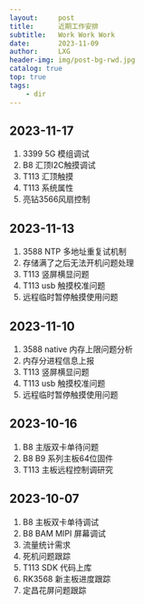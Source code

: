 ```yaml
---
layout:     post
title:      近期工作安排
subtitle:   Work Work Work
date:       2023-11-09
author:     LXG
header-img: img/post-bg-rwd.jpg
catalog: true
top: true
tags:
    - dir
---
```


## 2023-11-17

1. 3399 5G 模组调试
2. B8 汇顶I2C触摸调试
3. T113 汇顶触摸
4. T113 系统属性
5. 亮钻3566风扇控制

## 2023-11-13

1. 3588 NTP 多地址重复试机制
2. 存储满了之后无法开机问题处理
3. T113 竖屏横显问题
4. T113 usb 触摸校准问题
5. 远程临时暂停触摸使用问题

## 2023-11-10

1. 3588 native 内存上限问题分析
2. 内存分进程信息上报
3. T113 竖屏横显问题
4. T113 usb 触摸校准问题
5. 远程临时暂停触摸使用问题

## 2023-10-16

1. B8 主版双卡单待问题
2. B8 B9 系列主板64位固件
3. T113 主板远程控制调研究

## 2023-10-07

1. B8 主板双卡单待调试
2. B8 BAM MIPI 屏幕调试
3. 流量统计需求
4. 死机问题跟踪
5. T113 SDK 代码上库
6. RK3568 新主板进度跟踪
7. 定昌花屏问题跟踪








